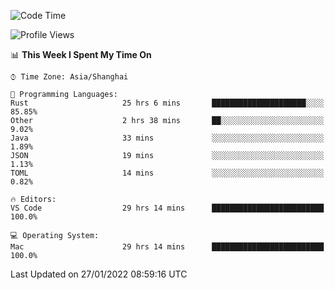 <!--START_SECTION:waka-->
![Code Time](http://img.shields.io/badge/Code%20Time-957%20hrs%2046%20mins-blue)

![Profile Views](http://img.shields.io/badge/Profile%20Views-3-blue)

📊 **This Week I Spent My Time On** 

```text
⌚︎ Time Zone: Asia/Shanghai

💬 Programming Languages: 
Rust                     25 hrs 6 mins       █████████████████████░░░░   85.85% 
Other                    2 hrs 38 mins       ██░░░░░░░░░░░░░░░░░░░░░░░   9.02% 
Java                     33 mins             ░░░░░░░░░░░░░░░░░░░░░░░░░   1.89% 
JSON                     19 mins             ░░░░░░░░░░░░░░░░░░░░░░░░░   1.13% 
TOML                     14 mins             ░░░░░░░░░░░░░░░░░░░░░░░░░   0.82%

🔥 Editors: 
VS Code                  29 hrs 14 mins      █████████████████████████   100.0%

💻 Operating System: 
Mac                      29 hrs 14 mins      █████████████████████████   100.0%

```


 Last Updated on 27/01/2022 08:59:16 UTC
<!--END_SECTION:waka-->
